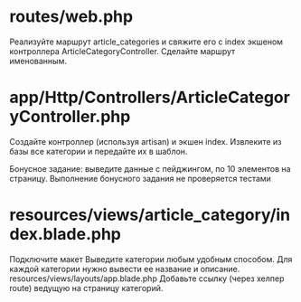 # routes/web.php
Реализуйте маршрут article_categories и свяжите его с index экшеном контроллера ArticleCategoryController. Сделайте маршрут именованным.

# app/Http/Controllers/ArticleCategoryController.php
Создайте контроллер (используя artisan) и экшен index. Извлеките из базы все категории и передайте их в шаблон.

Бонусное задание: выведите данные с пейджингом, по 10 элементов на страницу. Выполнение бонусного задания не проверяется тестами

# resources/views/article_category/index.blade.php
Подключите макет
Выведите категории любым удобным способом. Для каждой категории нужно вывести ее название и описание.
resources/views/layouts/app.blade.php
Добавьте ссылку (через хелпер route) ведущую на страницу категорий.
